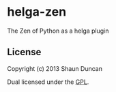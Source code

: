 # helga-zen

The Zen of Python as a helga plugin

## License

Copyright (c) 2013 Shaun Duncan

Dual licensed under the [GPL](https://github.com/shaunduncan/helga-zen/blob/master/LICENSE).
